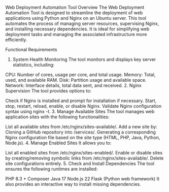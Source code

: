 Web Deployment Automation Tool
Overview
The Web Deployment Automation Tool is designed to streamline the deployment of web applications using Python and Nginx on an Ubuntu server. This tool automates the process of managing server resources, supervising Nginx, and installing necessary dependencies. It is ideal for simplifying web deployment tasks and managing the associated infrastructure more efficiently.

Functional Requirements
1. System Health Monitoring
The tool monitors and displays key server statistics, including:

CPU: Number of cores, usage per core, and total usage.
Memory: Total, used, and available RAM.
Disk: Partition usage and available space.
Network: Interface details, total data sent, and received.
2. Nginx Supervision
The tool provides options to:

Check if Nginx is installed and prompt for installation if necessary.
Start, stop, restart, reload, enable, or disable Nginx.
Validate Nginx configuration syntax using nginx -t.
3. Manage Available Sites
The tool manages web application sites with the following functionalities:

List all available sites from /etc/nginx/sites-available/.
Add a new site by:
Cloning a GitHub repository into /services/<domain-name>.
Generating a corresponding Nginx configuration file based on the site type (HTML, PHP, Java, Python, Node.js).
4. Manage Enabled Sites
It allows you to:

List all enabled sites from /etc/nginx/sites-enabled/.
Enable or disable sites by creating/removing symbolic links from /etc/nginx/sites-available/.
Delete site configurations entirely.
5. Check and Install Dependencies
The tool ensures the following runtimes are installed:

PHP 8.3 + Composer
Java 17
Node.js 22
Flask (Python web framework) It also provides an interactive way to install missing dependencies.
